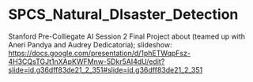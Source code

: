 # SPCS_Natural_DIsaster_Detection
Stanford Pre-Colliegate AI Session 2 Final Project about (teamed up with Aneri Pandya and Audrey Dedicatoria); slideshow: https://docs.google.com/presentation/d/1phETWqpFsz-4H3CQsTGJt1nXApKWFMnw-5Dkr5AI4dU/edit?slide=id.g36dff83de21_2_351#slide=id.g36dff83de21_2_351

